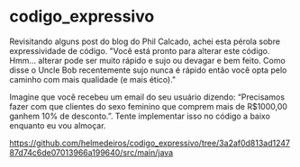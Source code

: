 codigo_expressivo
=================

Revisitando alguns post do blog do Phil Calcado, achei esta pérola sobre expressividade de código. 
"Você está pronto para alterar este código. Hmm… alterar pode ser muito rápido e sujo ou devagar e bem feito. Como disse o Uncle Bob recentemente sujo nunca é rápido então você opta pelo caminho com mais qualidade (e mais ético)."

Imagine que você recebeu um email do seu usuário dizendo: “Precisamos fazer com que clientes do sexo feminino que comprem mais de R$1000,00 ganhem 10% de desconto.”. Tente implementar isso no código a baixo enquanto eu vou almoçar.

https://github.com/helmedeiros/codigo_expressivo/tree/3a2af0d813ad124787d74c6de07013966a199640/src/main/java
